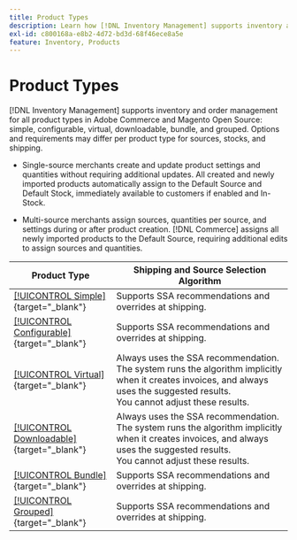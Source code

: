 ```yaml
---
title: Product Types
description: Learn how [!DNL Inventory Management] supports inventory and order management for all Adobe Commerce and Magento Open Source product types.
exl-id: c800168a-e8b2-4d72-bd3d-68f46ece8a5e
feature: Inventory, Products
---
```

# Product Types

[!DNL Inventory Management] supports inventory and order management for all product types in Adobe Commerce and Magento Open Source: simple, configurable, virtual, downloadable, bundle, and grouped. Options and requirements may differ per product type for sources, stocks, and shipping.

- Single-source merchants create and update product settings and quantities without requiring additional updates. All created and newly imported products automatically assign to the Default Source and Default Stock, immediately available to customers if enabled and In-Stock.

- Multi-source merchants assign sources, quantities per source, and settings during or after product creation. [!DNL Commerce] assigns all newly imported products to the Default Source, requiring additional edits to assign sources and quantities.

|Product Type|Shipping and Source Selection Algorithm|
|--|--|
|[[!UICONTROL Simple]](../catalog/product-create-simple.md){target="_blank"}|Supports SSA recommendations and overrides at shipping.|
|[[!UICONTROL Configurable]](../catalog/product-create-configurable.md){target="_blank"}|Supports SSA recommendations and overrides at shipping.|
|[[!UICONTROL Virtual]](../catalog/product-create-virtual.md){target="_blank"}|Always uses the SSA recommendation. The system runs the algorithm implicitly when it creates invoices, and always uses the suggested results.<br/>You cannot adjust these results.|
|[[!UICONTROL Downloadable]](../catalog/product-create-downloadable.md){target="_blank"}|Always uses the SSA recommendation. The system runs the algorithm implicitly when it creates invoices, and always uses the suggested results. <br/>You cannot adjust these results.|
|[[!UICONTROL Bundle]](../catalog/product-create-bundle.md){target="_blank"}|Supports SSA recommendations and overrides at shipping.|
|[[!UICONTROL Grouped]](../catalog/product-create-grouped.md){target="_blank"}|Supports SSA recommendations and overrides at shipping.|
